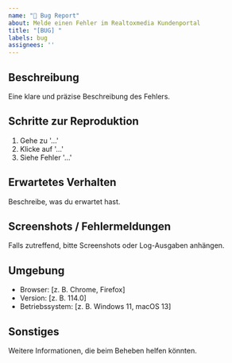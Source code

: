 ```yaml
---
name: "🐞 Bug Report"
about: Melde einen Fehler im Realtoxmedia Kundenportal
title: "[BUG] "
labels: bug
assignees: ''
---
```


## Beschreibung  
Eine klare und präzise Beschreibung des Fehlers.  

## Schritte zur Reproduktion  
1. Gehe zu '...'  
2. Klicke auf '...'  
3. Siehe Fehler '...'  

## Erwartetes Verhalten  
Beschreibe, was du erwartet hast.  

## Screenshots / Fehlermeldungen  
Falls zutreffend, bitte Screenshots oder Log-Ausgaben anhängen.  

## Umgebung  
- Browser: [z. B. Chrome, Firefox]  
- Version: [z. B. 114.0]  
- Betriebssystem: [z. B. Windows 11, macOS 13]  

## Sonstiges  
Weitere Informationen, die beim Beheben helfen könnten.
